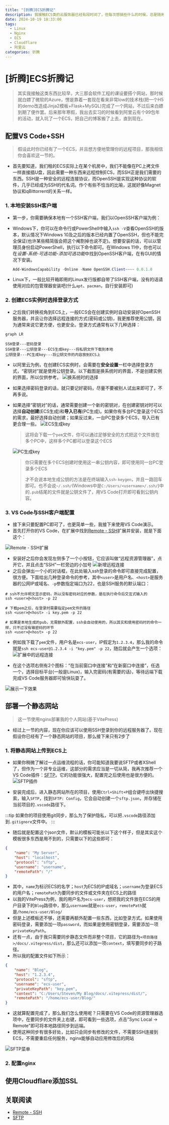```yaml
---
title: "[折腾]ECS折腾记"
description: 我接触ECS类的云服务器已经有段时间了，但每次想搞些什么的时候，总是随用随查，没有一个系统的记录。因此这里记录一下我在ECS上折腾的一些事情。
date: 2024-10-19 18:33:00
tags:
  - Linux
  - Nginx
  - ECS
  - Cloudflare
  - 阿里云
categories: 折腾
---
```


# [折腾]ECS折腾记

> 其实我接触这类东西比较早，大三那会软件工程的课设要搭个网站，那时候就白嫖了微软的Azure，愣是靠着一套现在看来非常low的技术栈(把一个H5的demo改造成Jinja2模板+Flask+MySQL)完成了一个网站，不过后来白嫖到期了便作罢。后来那年寒假，我出去实习的时候看到阿里云有个99包年的活动，就入坑了一个ECS，把自己的博客搬了上去，直到现在。

## 配置VS Code+SSH

> 假设此时你已经有了一个ECS，并且想方便地管理你的远程项目，那我相信你会喜欢这一节的。

- 首先要知道，我们租的ECS实际上在某个机房中，我们不能像在PC上拷文件一样直接插U盘，因此需要一种东西来远程控制ECS，而SSH正是我们需要的东西。SSH是一种安全的远程连接协议，而OpenSSH是实现这种协议的软件，几乎已经成为SSH的代名词。作个有些不恰当的比喻，这就好像Magnet协议和qBittorrent的关系一样。

### 1. 本地安装SSH客户端

- 第一步，你需要确保本地有一个SSH客户端，我们以OpenSSH客户端为例：
- Windows下，你可以在命令行或PowerShell中输入`ssh -V`查看OpenSSH的版本，默认情况下Windows 10及之后的版本已经内置了OpenSSH，但也不能完全保证(也许某些精简版会把这个阉割掉也说不定)。想要安装的话，可以以管理员身份启动PowerShell，执行以下命令即可。在Windows 11中，你也可以在*设置-系统-可选功能-添加可选功能*中找到OpenSSH客户端，在有GUI的情况下安装。

  ```powershell
  Add-WindowsCapability -Online -Name OpenSSH.Client~~~~ 0.0.1.0
  ```

- Linux下，一般比较开箱即用的Linux发行版都自带了SSH客户端，没有的话请使用对应的包管理器安装吧(什么`apt`、`pacman`，自行安装即可)

### 2. 创建ECS实例时选择登录方式

- 之后我们转换视角到ECS上，一般ECS会在创建实例时自动安装好OpenSSH服务器，并且让你选择远程连接的方式(密码或公钥)，我更推荐使用公钥，因为通常来说它更方便，也更安全。登录方式通常有以下几种选择：

```mermaid
graph LR

SSH登录---密码登录
SSH登录---公钥登录---ECS生成key---将私钥文件下载到本地
公钥登录---PC生成key---将公钥文件的内容放到ECS上
```

- 以阿里云为例，在创建ECS实例时，会需要在**安全设置**一栏中选择登录方式，“密钥对”就是使用公钥登录。以下截图是换系统时的界面，不是创建实例的界面，所以仅供参考。
  ![换系统时的选择](./ECS_换系统.webp)
- 如果选择密码登录的话，就只要记好密码，尽量不要被别人试出来即可了，不再多说。
- 如果选择“密钥对”的话，通常需要创建一个新的密钥对，在创建密钥对时可以选择**自动创建**(ECS生成)和**导入已有**(PC生成)。如果你有多台PC登录这个ECS的需求，最好选择自动创建；如果反过来，一台PC登录多个ECS，导入已有更合理一些。
  ![ECS生成key](./ECS_ECS生成key.webp)
  
  > 这将会下载一个`pem`文件，你可以通过足够安全的方式把这个文件放在多个PC中，这样多个PC都可以登录这个ECS
  
  ![PC生成key](./ECS_PC上传公钥内容.webp "这个内容只是示例")
  
  > 你只需要在多个ECS创建时使用这一串公钥内容，即可使用同一台PC登录多个ECS
  >
  > 才不会说本地生成公钥的方法是在终端输入`ssh-keygen`，并且一路回车即可。也不会说`~/.ssh/`(Windows中是`C:/Users/<username>/.ssh/`)中的`.pub`结尾的文件就是公钥文件了，用VS Code打开即可看到公钥内容。

### 3. VS Code与SSH客户端配置

- 接下来只要配置PC即可了，也更简单一些，我接下来使用VS Code演示。
- 首先打开你的VS Code，在扩展中找到[Remote - SSH](#关联阅读)扩展并安装，就是下面这个：

![Remote - SSH扩展](./ECS_Remote%20-%20SSH扩展.webp)

- 安装好之后你会发现左侧多了一个小按钮，它应该叫做“远程资源管理器”，点开它，并且点击“SSH”一栏旁边的小加号
![新增远程连接](./ECS_新增远程连接.webp)
- 之后会弹出一个小的对话框，在此处输入ssh登录的命令即可直接完成配置，很方便。下面给出几种登录命令的参考，其中`<user>`是用户名、`<host>`是服务器的公网IP或域名、`-p`参数指定端口为22，也是SSH服务的默认端口：

```shell
# ssh不允许明文显示密码，所以没有密码对应的参数，是在执行命令后交互式输入的
ssh <user>@<host> -p 22

# 下载pem之后，在登录时需要指定pem文件的路径
ssh <user>@<host> -i key.pem -p 22

# 如果是本地生成的pub，无需额外配置，ssh会自动使用的，所以其实和使用密码时的命令一样，只不过没有输密码的环节
ssh <user>@<host> -p 22
```

- 例如我下载了`pem`文件，用户名是`ecs-user`，IP假定为`1.2.3.4`，那么我的命令就是`ssh ecs-user@1.2.3.4 -i "key.pem" -p 22`，随后就会产生一个选项：
![扩展中的远程连接](./ECS_扩展中的远程连接.webp)

- 在这个选项右侧有2个图标：“在当前窗口中连接”和“在新窗口中连接”，任选一个，选择目标平台(一般是Linux)，输入完密码(有需要的话)，等待远端下载完成VS Code服务器即可愉快玩耍了。

![展示一下效果](ECS_展示一下.webp)

## 部署一个静态网站

> 这一节使用nginx部署我的个人网站(基于VitePress)

- 经过上一节的内容，现在你应该可以使用SSH登录到你的远程服务器了。现在假设你已经有了一个静态网站的项目，那么接下来只有2步了

### 1. 将静态网站上传到ECS上

- 如果你稍微了解过一点运维流程的话，你可能知道我要说SFTP或者XShell了，但作为一个非专业运维，这部分的需求应当是一切从简，我再次推荐一个VS Code插件：[SFTP](#关联阅读)。它的功能很强大，配置完之后使用也是很方便的。
![SFTP插件](ECS_SFTP插件.webp)

- 安装完成后，进入静态网站所在的项目，使用`Ctrl+Shift+P`组合键呼出快捷搜索，输入`SFTP`，找到`SFTP: Config`，它会自动创建一个`sftp.json`，并存储在当前项目的`.vscode`路径下。

:::tip
如果你的项目使用git同步，那么为了保护隐私，可以把`.vscode`路径添加到`.gitignore`文件中。
:::

- 随后就是配置这个json文件，默认的模板可能长以下这个样子，但是其实这个模板很多东西是用不到的，只需要以下的这些即可：

```json
{
    "name": "My Server",
    "host": "localhost",
    "protocol": "sftp",
    "username": "username",
    "remotePath": "/"
}
```

- 其中，`name`为标识ECS的名字；`host`为ECS的IP或域名；`username`为登录ECS的用户名；`remotePath`为要同步的文件或文件夹在ECS上的路径
- 以我的VitePress为例，我的用户名为`ecs-user`，想把我的文件放在ECS的用户目录下的`Blog`路径中，那么`username`就是`ecs-user`，`remotePath`就是`/home/ecs-user/Blog/`
- 但是上述模板还不够，还需要再额外配置一些东西，比如登录方式。如果使用密码登录，需要添加一项`password`，而如果是使用密钥登录，需要添加一项`privateKeyPath`。
- 还有一点，由于我只需要同步静态文件而非整个项目，它的路径为`<项目路径>/docs/.vitepress/dist`，那么还可以添加一项`context`，填写要同步的子路径。
- 所以我的配置文件如下所示：

```json
{
    "name": "Blog",
    "host": "1.2.3.4",
    "protocol": "sftp",
    "username": "ecs-user",
    "privateKeyPath": "key.pem",
    "context": "C:/Users/Steven/My Blog/docs/.vitepress/dist/",
    "remotePath": "/home/ecs-user/Blog/"
}
```

- 这就算配置完成了，那么我们怎么使用呢？只需要在VS Code的资源管理器选项中，在要同步的文件夹上右键，即可看到一些选项，点击"Sync Local -> Remote"即可将本地路径同步到远端。
- 使用这种同步有很多好处，比如只会同步有修改的文件，不需要SSH连接到ECS，不需要重启任何服务，nginx能够自动应用修改后的网站

![SFTP菜单](ECS_SFTP菜单.webp)

### 2. 配置nginx

## 使用Cloudflare添加SSL

## 关联阅读

- [Remote - SSH](https://marketplace.visualstudio.com/items?itemName=ms-vscode-remote.remote-ssh)
- [SFTP](https://marketplace.visualstudio.com/items?itemName=Natizyskunk.sftp)

